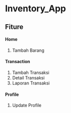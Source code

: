 # Inventory_App

## Fiture
#### Home
1. Tambah Barang
#### Transaction
1. Tambah Transaksi
2. Detail Transaksi
3. Laporan Transaksi
#### Profile
1. Update Profile

